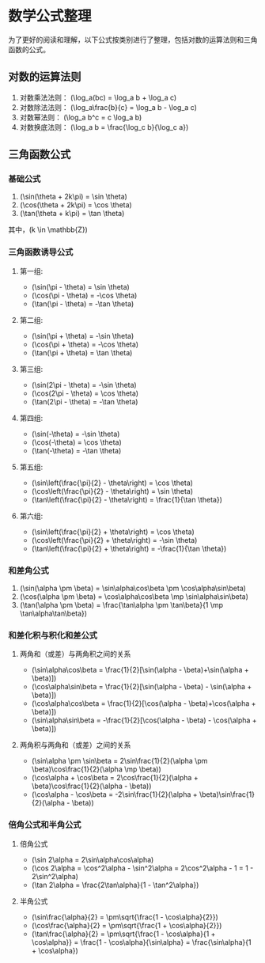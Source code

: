 # 数学公式整理

为了更好的阅读和理解，以下公式按类别进行了整理，包括对数的运算法则和三角函数的公式。

## 对数的运算法则

1. 对数乘法法则： \(\log_a(bc) = \log_a b + \log_a c\)
2. 对数除法法则： \(\log_a\frac{b}{c} = \log_a b - \log_a c\)
3. 对数幂法则：   \(\log_a b^c = c \log_a b\)
4. 对数换底法则： \(\log_a b = \frac{\log_c b}{\log_c a}\)

## 三角函数公式

### 基础公式

1. \(\sin(\theta + 2k\pi) = \sin \theta\)
2. \(\cos(\theta + 2k\pi) = \cos \theta\)
3. \(\tan(\theta + k\pi) = \tan \theta\)

其中，\(k \in \mathbb{Z}\)

### 三角函数诱导公式

1. 第一组:
    - \(\sin(\pi - \theta) = \sin \theta\)
    - \(\cos(\pi - \theta) = -\cos \theta\)
    - \(\tan(\pi - \theta) = -\tan \theta\)

2. 第二组:
    - \(\sin(\pi + \theta) = -\sin \theta\)
    - \(\cos(\pi + \theta) = -\cos \theta\)
    - \(\tan(\pi + \theta) = \tan \theta\)

3. 第三组:
    - \(\sin(2\pi - \theta) = -\sin \theta\)
    - \(\cos(2\pi - \theta) = \cos \theta\)
    - \(\tan(2\pi - \theta) = -\tan \theta\)

4. 第四组:
    - \(\sin(-\theta) = -\sin \theta\)
    - \(\cos(-\theta) = \cos \theta\)
    - \(\tan(-\theta) = -\tan \theta\)

5. 第五组:
    - \(\sin\left(\frac{\pi}{2} - \theta\right) = \cos \theta\)
    - \(\cos\left(\frac{\pi}{2} - \theta\right) = \sin \theta\)
    - \(\tan\left(\frac{\pi}{2} - \theta\right) = \frac{1}{\tan \theta}\)

6. 第六组:
    - \(\sin\left(\frac{\pi}{2} + \theta\right) = \cos \theta\)
    - \(\cos\left(\frac{\pi}{2} + \theta\right) = -\sin \theta\)
    - \(\tan\left(\frac{\pi}{2} + \theta\right) = -\frac{1}{\tan \theta}\)


### 和差角公式

1. \(\sin(\alpha \pm \beta) = \sin\alpha\cos\beta \pm \cos\alpha\sin\beta\)
2. \(\cos(\alpha \pm \beta) = \cos\alpha\cos\beta \mp \sin\alpha\sin\beta\)
3. \(\tan(\alpha \pm \beta) = \frac{\tan\alpha \pm \tan\beta}{1 \mp \tan\alpha\tan\beta}\)

### 和差化积与积化和差公式 

1. 两角和（或差）与两角积之间的关系
    - \(\sin\alpha\cos\beta = \frac{1}{2}[\sin(\alpha - \beta)+\sin(\alpha + \beta)]\)
    - \(\cos\alpha\sin\beta = \frac{1}{2}[\sin(\alpha - \beta) - \sin(\alpha + \beta)]\)
    - \(\cos\alpha\cos\beta = \frac{1}{2}[\cos(\alpha - \beta)+\cos(\alpha + \beta)]\)
    - \(\sin\alpha\sin\beta = -\frac{1}{2}[\cos(\alpha - \beta) - \cos(\alpha + \beta)]\)

2. 两角积与两角和（或差）之间的关系
    - \(\sin\alpha \pm \sin\beta = 2\sin\frac{1}{2}(\alpha \pm \beta)\cos\frac{1}{2}(\alpha \mp \beta)\)
    - \(\cos\alpha + \cos\beta = 2\cos\frac{1}{2}(\alpha + \beta)\cos\frac{1}{2}(\alpha - \beta)\)
    - \(\cos\alpha - \cos\beta = -2\sin\frac{1}{2}(\alpha + \beta)\sin\frac{1}{2}(\alpha - \beta)\)

### 倍角公式和半角公式
1. 倍角公式
    - \(\sin 2\alpha = 2\sin\alpha\cos\alpha\)
    - \(\cos 2\alpha = \cos^2\alpha - \sin^2\alpha = 2\cos^2\alpha - 1 = 1 - 2\sin^2\alpha\)
    - \(\tan 2\alpha = \frac{2\tan\alpha}{1 - \tan^2\alpha}\)

2. 半角公式
    - \(\sin\frac{\alpha}{2} = \pm\sqrt{\frac{1 - \cos\alpha}{2}}\)
    - \(\cos\frac{\alpha}{2} = \pm\sqrt{\frac{1 + \cos\alpha}{2}}\)
    - \(\tan\frac{\alpha}{2} = \pm\sqrt{\frac{1 - \cos\alpha}{1 + \cos\alpha}} = \frac{1 - \cos\alpha}{\sin\alpha} = \frac{\sin\alpha}{1 + \cos\alpha}\)
